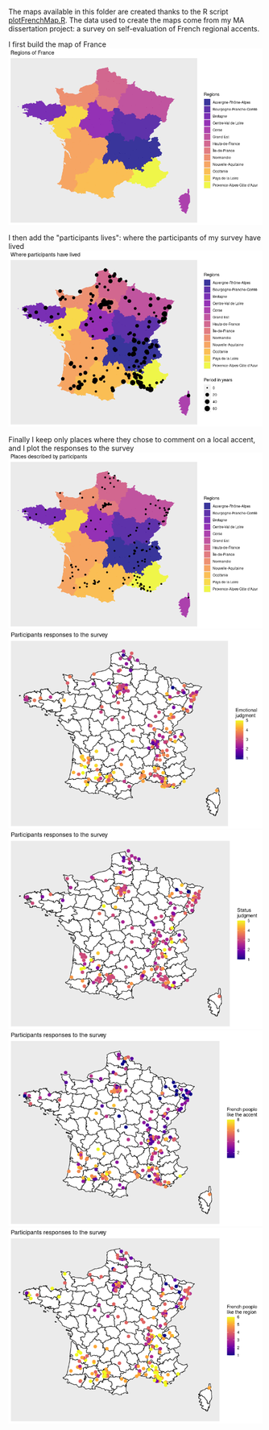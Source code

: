 The maps available in this folder are created thanks to the R script [plotFrenchMap.R](plotFrenchMap.R).
The data used to create the maps come from my MA dissertation project: a survey on self-evaluation of French regional accents.

I first build the map of France
![Regions of France](https://github.com/ChloeVincent/MA-Linguistics/blob/main/FrenchMaps/map_colorRegions.png)

I then add the "participants lives": where the participants of my survey have lived
![Regions of France](https://github.com/ChloeVincent/MA-Linguistics/blob/main/FrenchMaps/map_participantsLives.png)


Finally I keep only places where they chose to comment on a local accent, and I plot the responses to the survey
![Regions of France](https://github.com/ChloeVincent/MA-Linguistics/blob/main/FrenchMaps/map_placesDescribed.png)
![Regions of France](https://github.com/ChloeVincent/MA-Linguistics/blob/main/FrenchMaps/map_survey_emotional.png)
![Regions of France](https://github.com/ChloeVincent/MA-Linguistics/blob/main/FrenchMaps/map_survey_status.png)
![Regions of France](https://github.com/ChloeVincent/MA-Linguistics/blob/main/FrenchMaps/map_survey_FLaccent.png)
![Regions of France](https://github.com/ChloeVincent/MA-Linguistics/blob/main/FrenchMaps/map_survey_FLregion.png)
